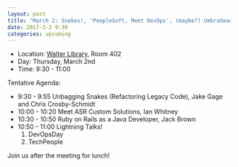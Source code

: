 ```yaml
---
layout: post
title: "March 2: Snakes!, 'PeopleSoft, Meet DevOps', (maybe?) UmbraSeach"
date: 2017-3-2 9:30
categories: upcoming
---
```


- Location: [Walter Library](http://campusmaps.umn.edu/tc/map.php?building=042), Room 402
- Day: Thursday, March 2nd
- Time: 9:30 - 11:00

Tentative Agenda:

- 9:30 - 9:55  Unbagging Snakes (Refactoring Legacy Code), Jake Gage and Chris Crosby-Schmidt
- 10:00 - 10:20 Meet ASR Custom Solutions, Ian Whitney
- 10:30 - 10:50 Ruby on Rails as a Java Developer, Jack Brown
- 10:50 - 11:00 Lightning Talks!
  1. DevOpsDay
  2. TechPeople

 Join us after the meeting for lunch!
